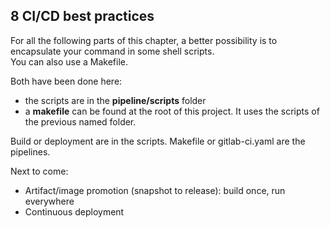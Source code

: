 ## 8 CI/CD best practices
For all the following parts of this chapter, a better possibility is to encapsulate your command in some shell scripts.  
You can also use a Makefile.

Both have been done here:
- the scripts are in the **pipeline/scripts** folder
- a **makefile** can be found at the root of this project. It uses the scripts of the previous named folder.

Build or deployment are in the scripts.
Makefile or gitlab-ci.yaml are the pipelines.

Next to come:
- Artifact/image promotion (snapshot to release): build once, run everywhere 
- Continuous deployment